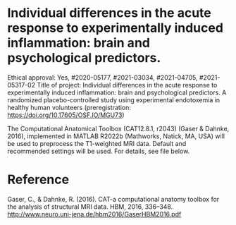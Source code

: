 # Individual differences in the acute response to experimentally induced inflammation: brain and psychological predictors.

Ethical approval: Yes, #2020-05177, #2021-03034, #2021-04705, #2021-05317-02 
Title of project: Individual differences in the acute response to experimentally induced inflammation: brain and psychological predictors. A randomized placebo-controlled study using experimental endotoxemia in healthy human volunteers (preregistration: https://doi.org/10.17605/OSF.IO/MGU73)

The Computational Anatomical Toolbox (CAT12.8.1, r2043) (Gaser & Dahnke, 2016), implemented in MATLAB R2022b (Mathworks, Natick, MA, USA) will be used to preprocess the T1-weighted MRI data. Default and recommended settings will be used. For details, see file below.

# Reference
Gaser, C., & Dahnke, R. (2016). CAT-a computational anatomy toolbox for the analysis of structural MRI data. HBM, 2016, 336–348. http://www.neuro.uni-jena.de/hbm2016/GaserHBM2016.pdf

